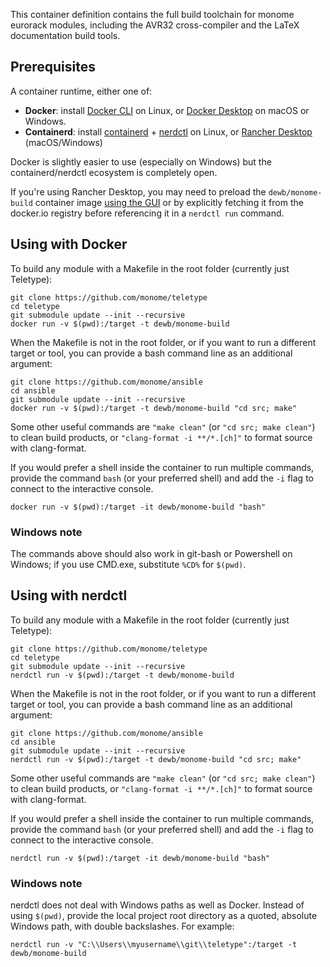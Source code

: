 
This container definition contains the full build toolchain for monome eurorack modules, including 
the AVR32 cross-compiler and the LaTeX documentation build tools.


## Prerequisites

A container runtime, either one of:
- **Docker**: install [Docker CLI](https://www.digitalocean.com/community/tutorials/how-to-install-and-use-docker-on-ubuntu-22-04) on Linux, or [Docker Desktop](https://www.docker.com/products/docker-desktop/) on macOS or Windows.
- **Containerd**: install [containerd](https://github.com/containerd/containerd/blob/main/docs/getting-started.md) + [nerdctl](https://github.com/containerd/nerdctl) on Linux, or [Rancher Desktop](https://docs.rancherdesktop.io/getting-started/installation) (macOS/Windows)

Docker is slightly easier to use (especially on Windows) but the containerd/nerdctl ecosystem is completely open.

If you're using Rancher Desktop, you may need to preload the `dewb/monome-build` container image [using the GUI](https://docs.rancherdesktop.io/ui/images) or by explicitly fetching it from the docker.io registry before referencing it in a `nerdctl run` command.

## Using with Docker

To build any module with a Makefile in the root folder (currently just Teletype):

```
git clone https://github.com/monome/teletype
cd teletype
git submodule update --init --recursive
docker run -v $(pwd):/target -t dewb/monome-build 
```

When the Makefile is not in the root folder, or if you want to run a different target or tool, you can provide a bash command line as an additional argument:

```
git clone https://github.com/monome/ansible
cd ansible
git submodule update --init --recursive
docker run -v $(pwd):/target -t dewb/monome-build "cd src; make"
```

Some other useful commands are `"make clean"` (or `"cd src; make clean"`) to clean build products, or `"clang-format -i **/*.[ch]"` to format source with clang-format.

If you would prefer a shell inside the container to run multiple commands, provide the command `bash` (or your preferred shell) and add the `-i` flag to connect to the interactive console.

```
docker run -v $(pwd):/target -it dewb/monome-build "bash"
```

### Windows note

The commands above should also work in git-bash or Powershell on Windows; if you use CMD.exe, substitute `%CD%` for `$(pwd)`.

## Using with nerdctl

To build any module with a Makefile in the root folder (currently just Teletype):

```
git clone https://github.com/monome/teletype
cd teletype
git submodule update --init --recursive
nerdctl run -v $(pwd):/target -t dewb/monome-build 
```

When the Makefile is not in the root folder, or if you want to run a different target or tool, you can provide a bash command line as an additional argument:

```
git clone https://github.com/monome/ansible
cd ansible
git submodule update --init --recursive
nerdctl run -v $(pwd):/target -t dewb/monome-build "cd src; make"
```

Some other useful commands are `"make clean"` (or `"cd src; make clean"`) to clean build products, or `"clang-format -i **/*.[ch]"` to format source with clang-format.

If you would prefer a shell inside the container to run multiple commands, provide the command `bash` (or your preferred shell) and add the `-i` flag to connect to the interactive console.

```
nerdctl run -v $(pwd):/target -it dewb/monome-build "bash"
```

### Windows note

nerdctl does not deal with Windows paths as well as Docker. Instead of using `$(pwd)`, provide the local project root directory as a quoted, absolute Windows path, with double backslashes. For example:

```
nerdctl run -v "C:\\Users\\myusername\\git\\teletype":/target -t dewb/monome-build
```